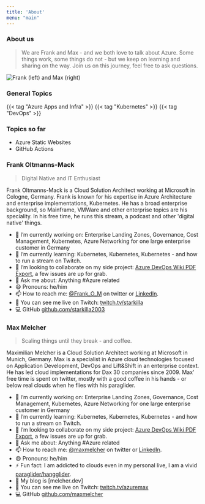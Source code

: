 ```yaml
---
title: 'About'
menu: "main"
---
```


### About us
> We are Frank and Max - and we both love to talk about Azure. Some things work, some things do not - but we keep on learning and sharing on the way. Join us on this journey, feel free to ask questions.

<img src="/about/FrankMax.png" alt="Frank (left) and Max (right)">

### General Topics
{{< tag "Azure Apps and Infra" >}}
{{< tag "Kubernetes" >}}
{{< tag "DevOps" >}}

### Topics so far

* Azure Static Websites
* GitHub Actions

### Frank Oltmanns-Mack

> Digital Native and IT Enthusiast

Frank Oltmanns-Mack is a Cloud Solution Architect working at Microsoft in Cologne, Germany. Frank is known for his expertise in Azure Architecture and enterprise implementations, Kubernetes. He has a broad enterprise background, so Mainframe, VMWare and other enterprise topics are his speciality.
In his free time, he runs this stream, a podcast and other 'digital native' things.

- 🔭 I’m currently working on: Enterprise Landing Zones, Governance, Cost Management, Kubernetes, Azure Networking for one large enterprise customer in Germany
- 🌱 I’m currently learning: Kubernetes, Kubernetes, Kubernetes - and how to run a stream on Twitch.
- 👯 I’m looking to collaborate on my side project: [Azure DevOps Wiki PDF Export](https://github.com/MaxMelcher/AzureDevOps.WikiPDFExport), a few issues are up for grab.
- 💬 Ask me about: Anything #Azure related
- 😄 Pronouns: he/him
- 📫 How to reach me: [@Frank_O_M](https://twitter.com/Frank_O_M) on twitter or [LinkedIn](https://www.linkedin.com/in/frankoltmannsmack/).
- 🎥 You can see me live on Twitch: [twitch.tv/starkilla](twitch.tv/starkilla)
- 💻 GitHub [github.com/starkilla2003](github.com/starkilla2003)

### Max Melcher

> Scaling things until they break - and coffee.

Maximilian Melcher is a Cloud Solution Architect working at Microsoft in Munich, Germany. Max is a specialist in Azure cloud technologies focused on Application Development, DevOps and Lift&Shift in an enterprise context. He has led cloud implementations for Dax 30 companies since 2009. Max’ free time is spent on twitter, mostly with a good coffee in his hands - or below real clouds when he flies with his paraglider.

- 🔭 I’m currently working on: Enterprise Landing Zones, Governance, Cost Management, Kubernetes, Azure Networking for one large enterprise customer in Germany
- 🌱 I’m currently learning: Kubernetes, Kubernetes, Kubernetes - and how to run a stream on Twitch.
- 👯 I’m looking to collaborate on my side project: [Azure DevOps Wiki PDF Export](https://github.com/MaxMelcher/AzureDevOps.WikiPDFExport), a few issues are up for grab.
- 💬 Ask me about: Anything #Azure related
- 📫 How to reach me: [@maxmelcher](https://twitter.com/maxmelcher) on twitter or [LinkedIn](https://www.linkedin.com/in/maxmelcher/).
- 😄 Pronouns: he/him
- ⚡ Fun fact: I am addicted to clouds even in my personal live, I am a vivid [paraglider/hangglider](https://melcher.dev/2015/10/off-topic-paragliding-performance-training-in-oludeniz-turkey-mount-babadag/).
- 🧾 My blog is [melcher.dev]
- 🎥 You can see me live on Twitch: [twitch.tv/azuremax](twitch.tv/azuremax)
- 💻 GitHub [github.com/maxmelcher](github.com/maxmelcher)